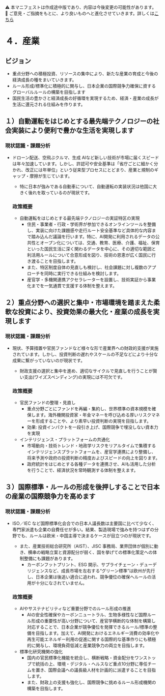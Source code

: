 ⚠️ 本マニフェストは作成途中版であり、内容は今後変更の可能性があります。  
💬 ご意見・ご指摘をもとに、より良いものへと進化させていきます。詳しくは[こちら](README.md#このマニフェスト自身もみんなの知恵を集めて改善していきます)

# ４．産業

## ビジョン

* 重点分野への積極投資、リソースの集中により、新たな産業の育成と今後の経済成長の種をまいていきます。  
* ルール形成/標準化に積極的に関与し、日本企業の国際競争力確保に資するグローバルルールの構築を目指します  
* 国民生活の豊かさと経済成長の好循環を実現するため、経済・産業の成長が生活に還元される仕組みを作ります。

## １）自動運転をはじめとする最先端テクノロジーの社会実装により便利で豊かな生活を実現します

### 現状認識・課題分析

* ドローン配送、空飛ぶクルマ、生成 AIなど新しい技術が市場に届くスピードは年々加速しています。しかし、許認可や安全基準は「省庁ごとに細かく分かれ、改正には年単位」という従来型プロセスにとどまり、産業と規制のギャップ・摩擦が生じています。  
  * 特に日本が強みである自動車について、自動運転の実装状況は他国に大きく後れを取っているのが現状です。

  ### 政策概要

    * 自動運転をはじめとする最先端テクノロジーの実証特区の実現  
      * 住民・事業者・行政・学術界が参加できるオンラインツールを整備し、実装に向けた課題感や走行ルート安全基準など具体的な内容まで踏み込んだ議論を行います。特に、AI開発に利用されるデータの公共性とオープン化については、交通、教育、医療、介護、福祉、保育といった国民生活に深く関わるデータを中心に、その適切な範囲と利活用ルールについて合意形成を図り、技術の恩恵が広く国民に行き渡ることを目指します。  
      * また、特区制度自体の見直しも検討し、社会課題に対し複数のアプローチを同時に実行できる仕組みを検討します。  
      * 産官学・多機関連携アクセラレーターを設置し、技術実証から事業化までを一気通貫で支援する体制を整えます。

## ２）重点分野への選択と集中・市場環境を踏まえた柔軟な投資により、投資効果の最大化・産業の成長を実現します

### 現状認識・課題分析

* 現状、予算措置や官民ファンドなど様々な形で産業界への財政的支援が実施されています。しかし、投資判断の遅れやスケールの不足などにより十分な成果に繋がっていないのが現状です。  
  * 財政支援の選択と集中を進め、適切なサイクルで見直しを行うことが賢い支出(ワイズスペンディング)の実現には不可欠です。

  ### 政策概要

    * 官民ファンドの整理・見直し  
      * 重点分野ごとにファンドを再編・集約し、世界標準の資本規模を確保します。海外機関投資家・年金マネーを呼び込める厚いリスクマネーを形成することや、より素早い投資判断の実現を目指します。  
      * 効果: 投資インパクトを一段引き上げ、国際競争で埋没しない資本力を実現  
    * インテリジェンス・プラットフォームの共通化  
      * 市場動向・技術トレンド・地政学リスクをリアルタイムで集積するインテリジェンスプラットフォームを、産官学連携により整備し、将来予測や政府の投資判断の精度およびスピードの向上を図ります。  
      * 政府統計をはじめとする各種データを連携させ、AIも活用した分析を行うことで、経済状況を常時観測する体制を整えます。

## ３）国際標準・ルールの形成を後押しすることで日本の産業の国際競争力を高めます

### 現状認識・課題分析

* ISO／IEC など国際標準化会合での日本人議長数は主要国に比べて少なく、専門家派遣も企業の自費任せが多い。結果、製造現場で強みを持つはずの分野でも、ルールは欧米・中国主導で決まるケースが目立つのが現状です。  
  * また、産業技術総合研究所（AIST）、JISC 事務局、業界団体が個別に動き、横串の戦略立案と資源配分が弱く、国を挙げての標準化策定への体制整備にも課題があります。  
    *  カーボンフットプリント、ESG 開示、サプライチェーン・デューデリジェンスなど、成長市場を左右する“グリーン標準”は欧州が先行し、日本企業は後追い適合に追われ、競争優位の確保へルールの活用が十分になされていません。

  ### 政策概要

    * AIやサステナビリティなど重要分野でのルール形成の推進  
      * AIの安全性確保やカーボンニュートラル、生物多様性など国際ルール形成の重要性が高い分野について、産官学横断的な体制を構築し対応することで、日本企業が競争優位を発揮できるルール/標準の整備を目指します。加えて、AI開発におけるエネルギー消費の効率化や再生可能エネルギー利用の促進に関する国際的な基準作りにも積極的に関与し、環境負荷低減と産業競争力の両立を目指します。  
    * 標準化研究機関の強化  
      * 国内の官民標準化機能を統合し、横断戦略・資金配分をワンストップで統括の上、環境・デジタル・ヘルスなど重点10分野に専任チームを置き、国際会議への議長級人材を計画的に派遣することを目指します。  
      * また、財政上の支援も強化し、国際競争に挑めるルール形成機関の構築を目指します。
